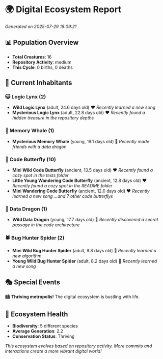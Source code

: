 # 🌍 Digital Ecosystem Report
*Generated on 2025-07-29 16:09:21*

## 📊 Population Overview
- **Total Creatures**: 16
- **Repository Activity**: medium
- **This Cycle**: 0 births, 0 deaths

## 👥 Current Inhabitants

### 🐱 Logic Lynx (2)
- **Wild Logic Lynx** (adult, 24.6 days old) ❤️
  *Recently learned a new song*
- **Mysterious Logic Lynx** (adult, 22.8 days old) ❤️
  *Recently found a hidden treasure in the repository depths*

### 🐋 Memory Whale (1)
- **Mysterious Memory Whale** (young, 19.1 days old) 💛
  *Recently made friends with a data dragon*

### 🦋 Code Butterfly (10)
- **Mini Wild Code Butterfly** (ancient, 13.5 days old) ❤️
  *Recently found a cozy spot in the tests folder*
- **Little Young Wandering Code Butterfly** (ancient, 12.8 days old) ❤️
  *Recently found a cozy spot in the README folder*
- **Mini Wandering Code Butterfly** (ancient, 12.0 days old) ❤️
  *Recently learned a new song*
  *...and 7 other code butterflys*

### 🐉 Data Dragon (1)
- **Wild Data Dragon** (young, 17.7 days old) 💚
  *Recently discovered a secret passage in the code architecture*

### 🕷️ Bug Hunter Spider (2)
- **Mini Wild Bug Hunter Spider** (adult, 8.8 days old) 💛
  *Recently learned a new algorithm*
- **Young Wild Bug Hunter Spider** (adult, 8.2 days old) 💛
  *Recently learned a new song*

## 🎭 Special Events

🏙️ **Thriving metropolis!** The digital ecosystem is bustling with life.

## 🔬 Ecosystem Health
- **Biodiversity**: 5 different species
- **Average Generation**: 2.2
- **Conservation Status**: Thriving

*This ecosystem evolves based on repository activity. More commits and interactions create a more vibrant digital world!*